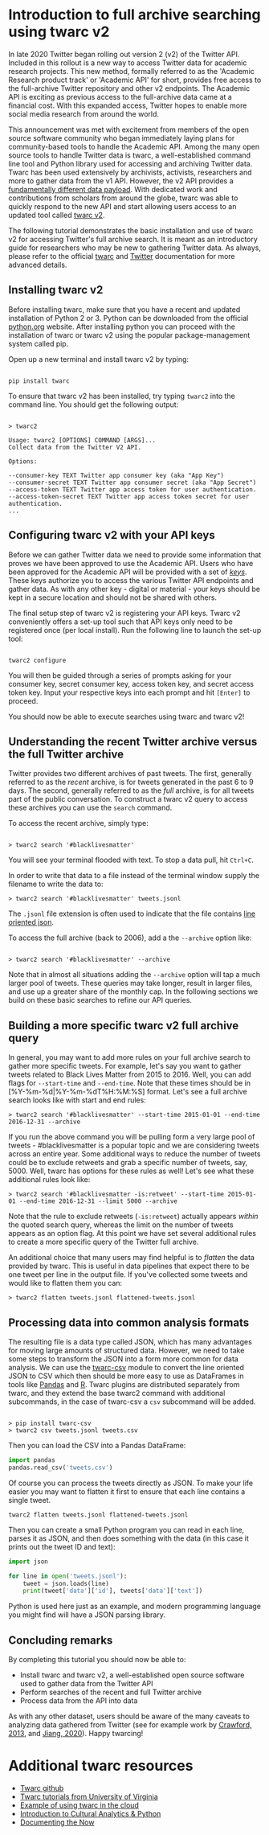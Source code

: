 # Introduction to full archive searching using twarc v2

In late 2020 Twitter began rolling out version 2 (v2) of the Twitter API. Included in this rollout is a new way to access Twitter data for academic research projects. This new method, formally referred to as the 'Academic Research product track' or 'Academic API' for short, provides free access to the full-archive Twitter repository and other v2 endpoints. The Academic API is exciting as previous access to the full-archive data came at a financial cost. With this expanded access, Twitter hopes to enable more social media research from around the world.

This announcement was met with excitement from members of the open source software community who began immediately laying plans for community-based tools to handle the Academic API. Among the many open source tools to handle Twitter data is twarc, a well-established command line tool and Python library used for accessing and archiving Twitter data. Twarc has been used extensively by archivists, activists, researchers and more to gather data from the v1 API. However, the v2 API provides a [fundamentally different data payload](https://dev.to/twitterdev/understanding-the-new-tweet-payload-in-the-twitter-api-v2-1fg5). With dedicated work and contributions from scholars from around the globe, twarc was able to quickly respond to the new API and start allowing users access to an updated tool called [twarc v2](https://github.com/DocNow/twarc/tree/v2).

The following tutorial demonstrates the basic installation and use of twarc v2 for accessing Twitter's full archive search. It is meant as an introductory guide for researchers who may be new to gathering Twitter data. As always, please refer to the official [twarc](https://twarc-project.readthedocs.io/en/latest/) and [Twitter](https://developer.twitter.com/en/docs/twitter-api/early-access) documentation for more advanced details.

## Installing twarc v2

Before installing twarc, make sure that you have a recent and updated installation of Python 2 or 3. Python can be downloaded from the official [python.org](https://www.python.org/downloads/) website. After installing python you can proceed with the installation of twarc or twarc v2 using the popular package-management system called pip.

Open up a new terminal and install twarc v2 by typing:

```console

pip install twarc

```

To ensure that twarc v2 has been installed, try typing `twarc2` into the command line. You should get the following output:

```console

> twarc2

Usage: twarc2 [OPTIONS] COMMAND [ARGS]...
Collect data from the Twitter V2 API.

Options:

--consumer-key TEXT Twitter app consumer key (aka "App Key")
--consumer-secret TEXT Twitter app consumer secret (aka "App Secret")
--access-token TEXT Twitter app access token for user authentication.
--access-token-secret TEXT Twitter app access token secret for user authentication.
...
```

## Configuring twarc v2 with your API keys

Before we can gather Twitter data we need to provide some information that proves we have been approved to use the Academic API. Users who have been approved for the Academic API will be provided with a set of [*keys*](https://cloud.ibm.com/docs/account?topic=account-manapikey). These keys authorize you to access the various Twitter API endpoints and gather data. As with any other key - digital or material - your keys should be kept in a secure location and should not be shared with others.

The final setup step of twarc v2 is registering your API keys. Twarc v2 conveniently offers a set-up tool such that API keys only need to be registered once (per local install). Run the following line to launch the set-up tool:

```console

twarc2 configure

```

You will then be guided through a series of prompts asking for your consumer key, secret consumer key, access token key, and secret access token key. Input your respective keys into each prompt and hit `[Enter]` to proceed.

You should now be able to execute searches using twarc and twarc v2!

## Understanding the recent Twitter archive versus the full Twitter archive

Twitter provides two different archives of past tweets. The first, generally referred to as the *recent* archive, is for tweets generated in the past 6 to 9 days. The second, generally referred to as the *full* archive, is for all tweets part of the public conversation. To construct a twarc v2 query to access these archives you can use the `search` command.

To access the recent archive, simply type:

```console

> twarc2 search '#blacklivesmatter'

```

You will see your terminal flooded with text. To stop a data pull, hit `Ctrl+C`.

In order to write that data to a file instead of the terminal window supply the filename to write the data to:

```console
> twarc2 search '#blacklivesmatter' tweets.jsonl
```

The `.jsonl` file extension is often used to indicate that the file contains [line oriented json](https://jsonlines.org/). 

To access the full archive (back to 2006), add a the `--archive` option like:

```console

> twarc2 search '#blacklivesmatter' --archive

```

Note that in almost all situations adding the `--archive` option will tap a much larger pool of tweets. These queries may take longer, result in larger files, and use up a greater share of the monthly cap. In the following sections we build on these basic searches to refine our API queries.

## Building a more specific twarc v2 full archive query

In general, you may want to add more rules on your full archive search to gather more specific tweets. For example, let's say you want to gather tweets related to Black Lives Matter from 2015 to 2016. Well, you can add flags for `--start-time` and `--end-time`. Note that these times should be in [%Y-%m-%d|%Y-%m-%dT%H:%M:%S] format. Let's see a full archive search looks like with start and end rules:

```console
> twarc2 search '#blacklivesmatter' --start-time 2015-01-01 --end-time 2016-12-31 --archive  
```

If you run the above command you will be pulling form a very large pool of tweets - #blacklivesmatter is a popular topic and we are considering tweets across an entire year. Some additional ways to reduce the number of tweets could be to exclude retweets and grab a specific number of tweets, say, 5000. Well, twarc has options for these rules as well! Let's see what these additional rules look like:

```console
> twarc2 search '#blacklivesmatter -is:retweet' --start-time 2015-01-01 --end-time 2016-12-31 --limit 5000 --archive
```

Note that the rule to exclude retweets (`-is:retweet`) actually appears *within* the quoted search query, whereas the limit on the number of tweets appears as an option flag. At this point we have set several additional rules to create a more specific query of the Twitter full archive.

An additional choice that many users may find helpful is to *flatten* the data provided by twarc. This is useful in data pipelines that expect there to be one tweet per line in the output file. If you've collected some tweets and would like to flatten them you can:

```console
> twarc2 flatten tweets.jsonl flattened-tweets.jsonl
```

## Processing data into common analysis formats

The resulting file is a data type called JSON, which has many advantages for moving large amounts of structured data. However, we need to take some steps to transform the JSON into a form more common for data analysis. We can use the [twarc-csv](https://github.com/docnow/twarc-csv) module to convert the line oriented JSON to CSV which then should be more easy to use as DataFrames in tools like [Pandas](https://pandas.pydata.org/) and [R](https://www.r-project.org/). Twarc plugins are distributed separately from twarc, and they extend the base twarc2 command with additional subcommands, in the case of twarc-csv a `csv` subcommand will be added.

```console

> pip install twarc-csv
> twarc2 csv tweets.jsonl tweets.csv
```

Then you can load the CSV into a Pandas DataFrame:

```python
import pandas
pandas.read_csv('tweets.csv')
```

Of course you can process the tweets directly as JSON. To make your life easier you may want to flatten it first to ensure that each line contains a single tweet.

```console
twarc2 flatten tweets.jsonl flattened-tweets.jsonl
```

Then you can create a small Python program you can read in each line, parses it as JSON, and then does something with the data (in this case it prints out the tweet ID and text):

```python
import json

for line in open('tweets.jsonl'):
    tweet = json.loads(line)
    print(tweet['data']['id'], tweets['data']['text'])
```

Python is used here just as an example, and modern programming language you might find will have a JSON parsing library.

## Concluding remarks

By completing this tutorial you should now be able to:

- Install twarc and twarc v2, a well-established open source software used to gather data from the Twitter API
- Perform searches of the recent and full Twitter archive
- Process data from the API into data

As with any other dataset, users should be aware of the many caveats to analyzing data gathered from Twitter (see for example work by [Crawford, 2013](https://ellaholland2022.com/s/05-The-Hidden-Biases-in-Big-Data-Crawford.pdf), and [Jiang, 2020](https://www.tandfonline.com/doi/full/10.1080/15230406.2018.1434834)). Happy twarcing!

# Additional twarc resources

-  [Twarc github](https://github.com/DocNow/twarc)
-  [Twarc tutorials from University of Virginia](http://digitalcollecting.lib.virginia.edu/toolkit/docs/social-media/collect-tweets/)
-  [Example of using twarc in the cloud](https://medium.com/@justinlittman_38536/twarc-cloud-twitter-data-collection-in-the-cloud-d1cac85f57a5)
-  [Introduction to Cultural Analytics & Python](https://melaniewalsh.github.io/Intro-Cultural-Analytics/Data-Collection/Twitter-Data-Collection.html)
-  [Documenting the Now](https://melaniewalsh.github.io/Intro-Cultural-Analytics/Data-Collection/Twitter-Data-Collection.html)
